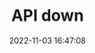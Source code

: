 ---
title: API down
date: 2022-11-03 16:47:08
resolved: true
resolvedWhen: 2022-11-04 08:59:18
severity: down
affected:
  - API
section: issue
---